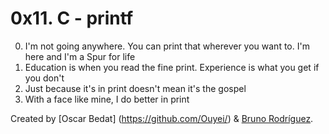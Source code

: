 # 0x11. C - printf

0. I'm not going anywhere. You can print that wherever you want to. I'm here and I'm a Spur for life
1. Education is when you read the fine print. Experience is what you get if you don't
2. Just because it's in print doesn't mean it's the gospel
3. With a face like mine, I do better in print

Created by [Oscar Bedat] (https://github.com/Ouyei/) & [Bruno Rodríguez](https://github.com/brunonra-dev/).
